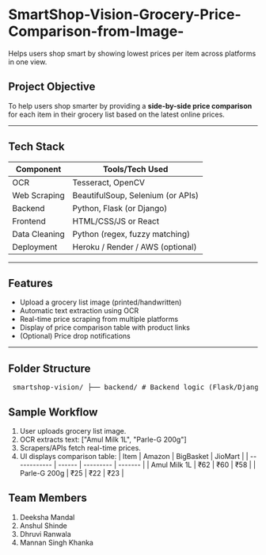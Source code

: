 # SmartShop-Vision-Grocery-Price-Comparison-from-Image-
Helps users shop smart by showing lowest prices per item across platforms in one view. 

## Project Objective

To help users shop smarter by providing a **side-by-side price comparison** for each item in their grocery list based on the latest online prices.

---

## Tech Stack

| Component         | Tools/Tech Used                    |
|------------------|------------------------------------|
| OCR              | Tesseract, OpenCV                  |
| Web Scraping     | BeautifulSoup, Selenium (or APIs)  |
| Backend          | Python, Flask (or Django)          |
| Frontend         | HTML/CSS/JS or React               |
| Data Cleaning    | Python (regex, fuzzy matching)     |
| Deployment       | Heroku / Render / AWS (optional)   |

---

## Features

- Upload a grocery list image (printed/handwritten)
- Automatic text extraction using OCR
- Real-time price scraping from multiple platforms
- Display of price comparison table with product links
- (Optional) Price drop notifications

---

## Folder Structure
<pre> smartshop-vision/ ├── backend/ # Backend logic (Flask/Django, OCR, Scraping) │ ├── app.py # Main backend server entry point │ ├── ocr/ # OCR-related modules │ │ └── ocr_processor.py # Image preprocessing and text extraction │ ├── scraping/ # Web scraping logic for each platform │ │ ├── amazon_scraper.py │ │ ├── bigbasket_scraper.py │ │ └── jiomart_scraper.py │ ├── utils/ # Helper functions │ │ ├── preprocessing.py # Image cleaning utilities │ │ ├── normalizer.py # Normalize item names/units │ │ └── fuzzy_match.py # Fuzzy matching for item comparison │ └── requirements.txt # Python dependencies for backend ├── frontend/ # Frontend interface (React or HTML/CSS/JS) │ ├── public/ # Static assets │ └── src/ │ ├── components/ # Reusable UI components │ ├── pages/ # UI pages/views │ ├── App.js # React root component │ └── index.js # Entry point for rendering │ └── package.json # Frontend dependencies ├── samples/ # Sample images and test data │ ├── sample_grocery_lists/ # Input examples (handwritten/printed) │ └── test_outputs/ # OCR + price results for testing ├── docs/ # Project reports and resources │ ├── presentation.pdf │ ├── report.pdf │ └── architecture_diagram.png ├── README.md # Project overview and usage guide └── .gitignore # Git ignore rules </pre>


## Sample Workflow
1. User uploads grocery list image.
2. OCR extracts text: ["Amul Milk 1L", "Parle-G 200g"]
3. Scrapers/APIs fetch real-time prices.
4. UI displays comparison table:
| Item         | Amazon | BigBasket | JioMart |
| ------------ | ------ | --------- | ------- |
| Amul Milk 1L | ₹62    | ₹60       | ₹58     |
| Parle-G 200g | ₹25    | ₹22       | ₹23     |

## Team Members
1. Deeksha Mandal
2. Anshul Shinde
3. Dhruvi Ranwala
4. Mannan Singh Khanka

